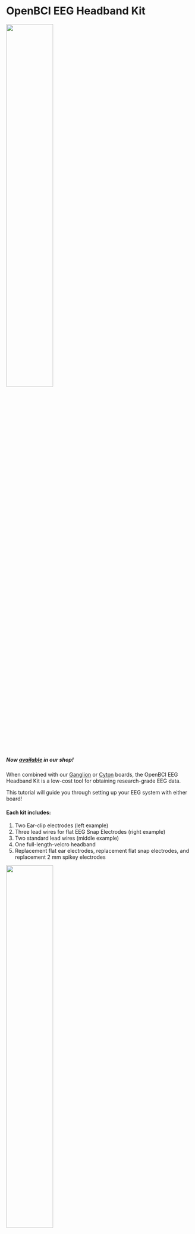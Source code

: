 # OpenBCI EEG Headband Kit

<img src="https://github.com/OpenBCI/Docs/blob/master/assets/headband-images/Headband_Front.JPG?raw=true" width="50%">

##### Now [available](https://shop.openbci.com/collections/frontpage/products/openbci-eeg-headband-kit?variant=8120393760782) in our shop!

When combined with our [Ganglion](https://shop.openbci.com/collections/frontpage/products/pre-order-ganglion-board?variant=13461804483) or [Cyton](https://shop.openbci.com/collections/frontpage/products/cyton-biosensing-board-8-channel?variant=38958638542) boards, the OpenBCI EEG Headband Kit is a low-cost tool for obtaining research-grade EEG data.

This tutorial will guide you through setting up your EEG system with either board!

#### Each kit includes:
1. Two Ear-clip electrodes (left example)
2. Three lead wires for flat EEG Snap Electrodes (right example)
3. Two standard lead wires (middle example)
4. One full-length-velcro headband
5. Replacement flat ear electrodes, replacement flat snap electrodes, and replacement 2 mm spikey electrodes


<img src="https://github.com/OpenBCI/Docs/blob/master/assets/headband-images/Headband_Electrodes.png?raw=true" width="50%">

All electrode wires end in a female header termination compatible with OpenBCI biosensing boards.
#### 10-20 Internationally Accepted EEG Node Placement
<img src="https://github.com/OpenBCI/Docs/blob/master/assets/headband-images/10-20%20Placement.jpg?raw=true" width="50%">

The headband allows three frontal cortex measurements (F7, AF7, Fp1, Fpz, Fp2, AF8, F8) via the 3 lead wires with flat EEG electrodes. The two leads with spikey electrodes will allow measurement at the FT7/FT8, T7/T8, TP7/TP8, P7/P8, PO7/PO8, O1/O2, and Oz nodes, depending where you insert the spikey electrodes. In total, this kit comes with FIVE electrode leads, with option to add more! If you want to add additional electrodes to the headband, please email support@openbci.com.


## Headband-Ganglion Tutorial

<img src="https://github.com/OpenBCI/Docs/blob/master/assets/headband-images/Headband_Ganglion_Front.JPG?raw=true" width="50%">

The Ganglion board supports four channels of EEG/EMG/EEG input and can stream data over [bluetooth](http://docs.openbci.com/Hardware/08-Ganglion_Data_Format) or [wifi](http://docs.openbci.com/Tutorials/03-Wifi_Getting_Started_Guide). In this tutorial we will show you how to obtain two frontal lobe measurements and two temporal lobe measurements using the four channels of the Ganglion and stream the data over bluetooth!

<img src="https://github.com/OpenBCI/Docs/blob/master/assets/headband-images/Ganglion.JPG?raw=true" width="50%">

#### Battery

All OpenBCI boards ship with a free 2-pin standard JST compatible 4-AA battery holder. For the best user experience, we recommend purchasing the LiPo battery and charger linked below.

1. [Lithium ion battery](https://www.adafruit.com/product/1578) and 
2. [USB charger](https://www.adafruit.com/product/1304)

We recommend for its long battery life, compact size, and compatibility with all OpenBCI boards.

#### Hardware

Your Ganglion may have shipped with orange protective cellophane over switches sw1 - sw4. Once you've peeled the protective layer off, and flipped the switches to **down** position, they should look like the image below. Because we are using the Ganglion to obtain EEG, this step is IMPORTANT. 
 
<img src="https://github.com/OpenBCI/Docs/blob/master/assets/headband-images/Ganglion_Switch.JPG?raw=true" width="50%">

See the [Ganglion Hardware page](http://docs.openbci.com/Hardware/07-Ganglion#openbci-ganglion-openbci-ganglion-board-inverting-input-select-switches) for a detailed explanation of why we flip the four channel switches to **down**.

<img src="https://github.com/OpenBCI/Docs/blob/master/assets/headband-images/Ganglion_Headband_Pins.JPG?raw=true" width="50%">

1. Connect one earclip electrode to the top D_G (driven ground) pin.
2. Connect the second earclip electrode to the top REF pin.
3. Connect the female terminations of the two flat snap electrodes and two spikey electrodes to top pins 1-4, shown above.
The order can be left to user preference.

#### OpenBCI Software

Now that you've finished with the hardware set-up, the next step is to set up the GUI! Follow the GUI [tutorial](http://docs.openbci.com/Tutorials/02-Ganglion_Getting%20Started_Guide#ganglion-getting-started-guide-downloadinstallrun-the-openbci-gui) to prepare your computer to communicate with your Ganglion.

Once you've downloaded the GUI zip file per tutorial instructions, fire up the GUI like shown in the video below!
 
<iframe width="640" src="https://www.youtube.com/embed/NAM6eOA4a8Y" frameborder="0" allow="autoplay; encrypted-media" allowfullscreen></iframe>

Notice the sharp peak-trough-peak wave behavior in the upper left time series window of the GUI. The first peak corresponds with the initiation of an eye blink, the trough immediately after shows a dip in alpha brain waves that syncs to the eye's closing for a fraction of a second! The peak immediately **after** the trough corresponds to the brain signals to the eyelid to reopen, thus concluding the blink cycle.

The band power window in the lower right of the GUI shows the relative strengths of the user's alpha, beta, gamma, delta, and theta brain waves. The GUI and Ganglion work together to separate and categorize brain waves based on characteristics like frequency and amplitude. 

In the screenshot below, you'll see this analysis utilized in another built-in function, the Focus Widget! When the alpha waves are (relatively) high and beta waves are low, the GUI translates this to a focused state.

<img src="https://github.com/OpenBCI/Docs/blob/master/assets/headband-images/GUI_Ganglion.png?raw=true"width="70%">

The Ganglion Signal window in the lower left of the GUI is one of the many other useful displays. For most bioelectrical measurements, you want the skin-electrode contact surface impedance to be low. Two of the four channels show lower impedance (these happen to be the flat snap electrodes that are touching the skin over the frontal cortex). This connection must be good, hence the green light to the left of the impedance value. If the impedance light in the GUI is red, you can improve the connection by making sure the electrodes are secured against the skin and making good contact. You may find it helpful to add a little [electrode paste](https://shop.openbci.com/collections/frontpage/products/ten20-conductive-paste-2oz-jars?variant=31373533198) to boost conductivity of the Ag-AgCl coating on the electrodes.


## Headband-Cyton Tutorial

<img src="https://github.com/OpenBCI/Docs/blob/master/assets/headband-images/Headband_Cyton_Front.JPG?raw=true"width="50%">

The Cyton board supports eight channels of EEG/EMG/EEG input and can stream data over [bluetooth](http://docs.openbci.com/Hardware/03-Cyton_Data_Format) or [wifi](http://docs.openbci.com/Tutorials/03-Wifi_Getting_Started_Guide). In this tutorial we will show you how to obtain three frontal lobe measurements and two temporal lobe measurements using five of the eight channels and stream the data over bluetooth!

#### Battery

All OpenBCI boards ship with a free 2-pin standard JST compatible 4-AA battery holder. For the best user experience, we recommend purchasing the LiPo battery and charger linked below.

1. [Lithium ion battery](https://www.adafruit.com/product/1578) and 
2. [USB charger](https://www.adafruit.com/product/1304)

#### Hardware

<img src="https://github.com/OpenBCI/Docs/blob/master/assets/headband-images/Cyton_Headband_Pins.JPG?raw=true"width="50%">

As shown above:

1. Connect one earclip electrode to the bottom BIAS pin
2. Connect the second earclip electrode to the bottom SRB pin
3. Connect the female terminations of the three flat snap electrodes to bottom pins 1-3
4. Connect the female terminations of the two spikey electrodes to bottom pins 4-5

Note, the order of electrodes on pins 1-5 can be left to user preference.

#### OpenBCI Software

Now that you've finished with the hardware set-up, the next step is to set up the GUI! Follow the GUI [tutorial](http://docs.openbci.com/Tutorials/01-Cyton_Getting%20Started_Guide#cyton-getting-started-guide-ii-downloadinstallrun-the-openbci-gui) to prepare your computer to communicate with your Cyton.

Once you've installed the GUI by following the tutorial, fire it up like shown in the video below!

<iframe width="640"  src="https://www.youtube.com/embed/XktF8OhHH4A" frameborder="0" allow="autoplay; encrypted-media" allowfullscreen></iframe>

<img src="https://github.com/OpenBCI/Docs/blob/master/assets/headband-images/GUI_Cyton_B.png?raw=true"width="70%">

The screenshot above shows an example of your live-streamed brain data might look like. Toggle around with the vertical scale, filter, frequency range to see the effect on the raw data.

For more details on the various GUI functions, scroll up to the OpenBCI Software section of the Headband-Ganglion Tutorial above and also check out the cool features section of the GUI [page](http://docs.openbci.com/OpenBCI%20Software/01-OpenBCI_GUI#the-openbci-gui-cool-gui-features).

<!-- This is a video that looks like a gif.
<video autoplay="" loop="" muted="" playsinline="" width="400" height="300">
    <source src="https://github.com/OpenBCI/Docs/blob/master/assets/headband-images/GUI%20Cyton.mp4?raw=true" type="video/mp4" />
    Your browser does not support HTML5 videos.
</video>

 This is a regular video with controls.
<video controls muted="" playsinline="" width="800" height="600">
    <source src="https://github.com/OpenBCI/Docs/blob/master/assets/headband-images/GUI%20Cyton.mp4?raw=true" type="video/mp4" />
    Your browser does not support HTML5 videos.
</video>-->

As always, don't hesitate to email us at support@openbci.com for assistance!

Happy hacking!
